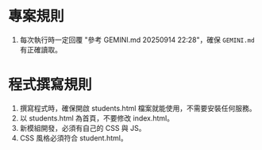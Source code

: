 # 專案規則
1. 每次執行時一定回覆 "參考 GEMINI.md 20250914 22:28"，確保 `GEMINI.md` 有正確讀取。

# 程式撰寫規則
1. 撰寫程式時，確保開啟 students.html 檔案就能使用，不需要安裝任何服務。
2. 以 students.html 為首頁，不要修改 index.html。
3. 新模組開發，必須有自己的 CSS 與 JS。
4. CSS 風格必須符合 student.html。

